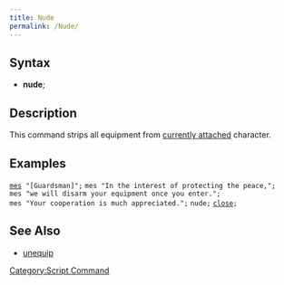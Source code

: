 ```yaml
---
title: Nude
permalink: /Nude/
---
```


Syntax
------

-   **nude**;

Description
-----------

This command strips all equipment from [currently attached](/RID#Usage "wikilink") character.

Examples
--------

[`mes`](/mes "wikilink")` "[Guardsman]";`
`mes "In the interest of protecting the peace,";`
`mes "we will disarm your equipment once you enter.";`
`mes "Your cooperation is much appreciated.";`
`nude;`
[`close`](/close "wikilink")`;`

See Also
--------

-   [unequip](/unequip "wikilink")

[Category:Script Command](/Category:Script_Command "wikilink")